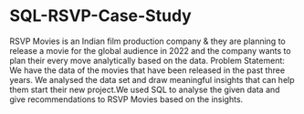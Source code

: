 # SQL-RSVP-Case-Study
RSVP Movies is an Indian film production company & they are planning to release a movie for the global audience in 2022 and the company wants to plan their every move analytically based on the data. Problem Statement: We have the data of the movies that have been released in the past three years. We analysed the data set and draw meaningful insights that can help them start their new project.We used SQL to analyse the given data and give recommendations to RSVP Movies based on the insights.
